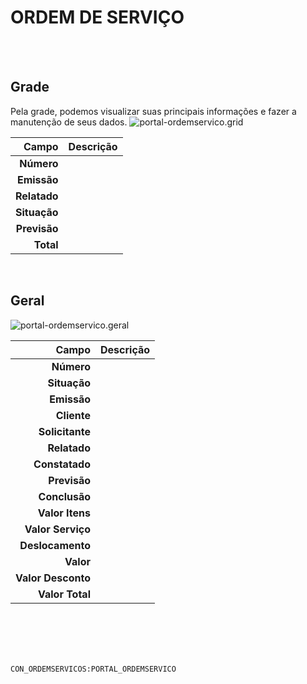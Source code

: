 # ORDEM DE SERVIÇO
<br>
<br>

## Grade
Pela grade, podemos visualizar suas principais informações e fazer a manutenção de seus dados.
![portal-ordemservico.grid](https://raw.githubusercontent.com/netforcews/docs-erp/master/geral/imagens/portal-ordemservico.grid.png)

Campo | Descrição
--:|---
**Número** | 
**Emissão** | 
**Relatado** | 
**Situação** | 
**Previsão** | 
**Total** | 
<br>

## Geral
![portal-ordemservico.geral](https://raw.githubusercontent.com/netforcews/docs-erp/master/geral/imagens/portal-ordemservico.geral.png)

Campo | Descrição
--:|---
**Número** | 
**Situação** | 
**Emissão** | 
**Cliente** | 
**Solicitante** | 
**Relatado** | 
**Constatado** | 
**Previsão** | 
**Conclusão** | 
**Valor Itens** | 
**Valor Serviço** | 
**Deslocamento** | 
**Valor** | 
**Valor Desconto** | 
**Valor Total** | 
<br>
<br>
<br>
<br>

```CON_ORDEMSERVICOS:PORTAL_ORDEMSERVICO```
